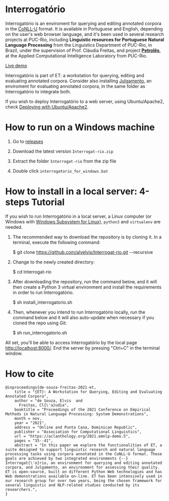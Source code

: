 # Interrogatório

Interrogatório is an enviroment for querying and editing annotated corpora in the [CoNLL-U](https://universaldependencies.org/format.html) format. It is available in Portuguese and English, depending on the user's web browser language, and it's been used in several research projects at PUC-Rio, including **Linguistic resources for Portuguese Natural Language Processing** from the Linguistics Department of PUC-Rio, in Brazil, under the supervision of Prof. Cláudia Freitas, and project [**Petrolês**](https://petroles.puc-rio.ai), at the Applied Computational Intelligence Laboratory from PUC-Rio.

[Live demo](https://interrogatorio.souelvis.dev)

Interrogatório is part of ET: a workstation for querying, editing and evaluating annotated corpora. Consider also installing [Julgamento](https://github.com/alvelvis/Julgamento), an enviroment for evaluating annotated corpora, in the same folder as Interrogatório to integrate both.

If you wish to deploy Interrogatório to a web server, using Ubuntu/Apache2, check [Deploying with Ubuntu/Apache2](https://github.com/alvelvis/Interrogat-rio/wiki/Deploying-with-Ubuntu-Apache2).

# How to run on a Windows machine

1) Go to [releases](https://github.com/alvelvis/Interrogat-rio/releases)

2) Download the latest version `Interrogat-rio.zip`

3) Extract the folder `Interrogat-rio` from the zip file

4) Double click `interrogatorio_for_windows.bat`

# How to install in a local server: 4-steps Tutorial

If you wish to run Interrogatório in a local server, a Linux computer (or Windows with [Windows Subsystem for Linux](https://docs.microsoft.com/pt-br/windows/wsl/install-win10)), `python3` and `virtualenv` are needed.

1) The recommended way to download the repository is by cloning it. In a terminal, execute the following command:

	$ git clone https://github.com/alvelvis/Interrogat-rio.git --recursive

2) Change to the newly created directory:

	$ cd Interrogat-rio

3) After downloading the repository, run the command below, and it will then create a Python 3 virtual environment and install the requirements in order to run Interrogatório.

	$ sh install_interrogatorio.sh
	
4) Then, whenever you intend to run Interrogatório locally, run the command below and it will also auto-update when necessary if you cloned the repo using Git:

	$ sh run_interrogatorio.sh

All set, you'll be able to access Interrogatório by the local page [http://localhost:8000/](http://localhost:8000/). End the server by pressing "Ctrl+C" in the terminal window.

# How to cite

```
@inproceedings{de-souza-freitas-2021-et,
    title = "{ET}: A Workstation for Querying, Editing and Evaluating Annotated Corpora",
    author = "de Souza, Elvis  and
      Freitas, Cl{\'a}udia",
    booktitle = "Proceedings of the 2021 Conference on Empirical Methods in Natural Language Processing: System Demonstrations",
    month = nov,
    year = "2021",
    address = "Online and Punta Cana, Dominican Republic",
    publisher = "Association for Computational Linguistics",
    url = "https://aclanthology.org/2021.emnlp-demo.5",
    pages = "35--41",
    abstract = "In this paper we explore the functionalities of ET, a suite designed to support linguistic research and natural language processing tasks using corpora annotated in the CoNLL-U format. These goals are achieved by two integrated environments {--} Interrogat{\'o}rio, an environment for querying and editing annotated corpora, and Julgamento, an environment for assessing their quality. ET is open-source, built on different Python Web technologies and has Web demonstrations available on-line. ET has been intensively used in our research group for over two years, being the chosen framework for several linguistic and NLP-related studies conducted by its researchers.",
}
```

